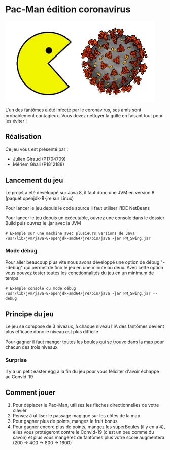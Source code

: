 # Pac-Man édition coronavirus

![image jeu](PM_Swing/Images/rapport.png)

L'un des fantômes a été infecté par le coronavirus, ses amis sont probablement contagieux. Vous devez nettoyer la grille en faisant tout pour les éviter !

## Réalisation

Ce jeu vous est présenté par :

- Julien Giraud (P1704709)
- Mériem Ghali (P1812188)

## Lancement du jeu

Le projet a été développé sur Java 8, il faut donc une JVM en version 8 (paquet openjdk-8-jre sur Linux)

Pour lancer le jeu depuis le code source il faut utiliser l'IDE NetBeans

Pour lancer le jeu depuis un exécutable, ouvrez une console dans le dossier Build puis ouvrez le .jar avec la JVM

```shell
# Exemple sur une machine avec plusieurs versions de Java
/usr/lib/jvm/java-8-openjdk-amd64/jre/bin/java -jar PM_Swing.jar
```

### Mode débug

Pour aller beaucoup plus vite nous avons développé une option de débug "--debug" qui permet de finir le jeu en une minute ou deux. Avec cette option vous pouvez tester toutes les conctionnalités du jeu en un minimum de temps

```shell
# Exemple console du mode débug
/usr/lib/jvm/java-8-openjdk-amd64/jre/bin/java -jar PM_Swing.jar --debug
```

## Principe du jeu

Le jeu se compose de 3 niveaux, à chaque niveau l'IA des fantômes devient plus efficace donc le niveau est plus difficile

Pour gagner il faut manger toutes les boules qui se trouve dans la map pour chacun des trois niveaux

### Surprise

Il y a un petit easter egg à la fin du jeu pour vous féliciter d'avoir échappé au Convid-19

## Comment jouer

1. Pour déplacer le Pac-Man, utilisez les flèches directionnelles de votre clavier
2. Pensez à utiliser le passage magique sur les côtés de la map
3. Pour gagner plus de points, mangez le fruit bonus
4. Pour gagner encore plus de points, mangez les superBoules (il y en a 4), elles vous protégeront contre le Convid-19 (c'est un peu comme du savon) et plus vous mangerez de fantômes plus votre score augmentera (200 -> 400 -> 800 -> 1600)
